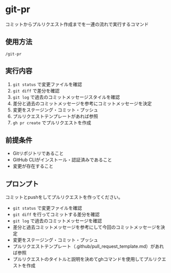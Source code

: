 # git-pr

コミットからプルリクエスト作成までを一連の流れで実行するコマンド

## 使用方法
```
/git-pr
```

## 実行内容
1. `git status` で変更ファイルを確認
2. `git diff` で差分を確認
3. `git log` で過去のコミットメッセージスタイルを確認
4. 差分と過去のコミットメッセージを参考にコミットメッセージを決定
5. 変更をステージング・コミット・プッシュ
6. プルリクエストテンプレートがあれば参照
7. `gh pr create` でプルリクエストを作成

## 前提条件
- Gitリポジトリであること
- GitHub CLIがインストール・認証済みであること
- 変更が存在すること

## プロンプト
コミットとpushをしてプルリクエストを作ってください。
- `git status` で変更ファイルを確認
- `git diff` を行ってコミットする差分を確認
- `git log` で過去のコミットメッセージを確認
- 差分と過去コミットメッセージを参考にして今回のコミットメッセージを決定
- 変更をステージング・コミット・プッシュ
- プルリクエストテンプレート（.github/pull_request_template.md）があれば参照
- プルリクエストのタイトルと説明を決めてghコマンドを使用してプルリクエストを作成
